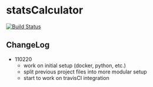 # statsCalculator

[![Build Status](https://travis-ci.com/rn44/statsCalculator.svg?branch=main)](https://travis-ci.com/rn44/statsCalculator)

## ChangeLog
  * 110220
    * work on initial setup (docker, python, etc.)
    * split previous project files into more modular setup
    * start to work on travisCI integration
    